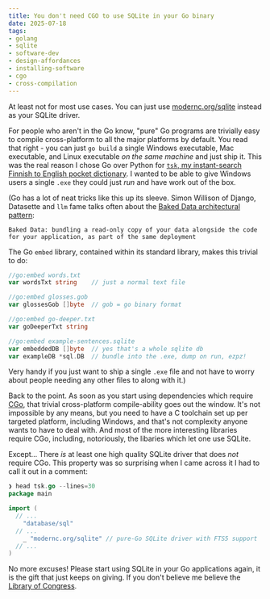```yaml
---
title: You don't need CGO to use SQLite in your Go binary
date: 2025-07-18
tags: 
- golang
- sqlite
- software-dev
- design-affordances
- installing-software
- cgo
- cross-compilation
---
```



At least not for most use cases. You can just use
[modernc.org/sqlite](https://pkg.go.dev/modernc.org/sqlite#section-readme)
instead as your SQLite driver.

For people who aren't in the Go know, "pure" Go programs are trivially
easy to compile cross-platform to all the major platforms by default.
You read that right - you can just `go build` a single Windows 
executable, Mac executable, and Linux executable *on the same machine*
and just ship it. This was the real reason I chose Go over Python for
[`tsk`, my instant-search Finnish to English pocket dictionary](https://github.com/hiAndrewQuinn/tsk/).
I wanted to be able to give Windows users a single `.exe` they could
just *run* and have work out of the box. 

(Go has a lot of neat tricks like this up its sleeve. Simon Willison 
of Django, Datasette and `llm` fame talks often about the
[Baked Data architectural pattern](https://simonwillison.net/2021/Jul/28/baked-data/):

    Baked Data: bundling a read-only copy of your data alongside the code for your application, as part of the same deployment

The Go `embed` library, contained within its standard library,
makes this trivial to do:

```go
//go:embed words.txt
var wordsTxt string    // just a normal text file

//go:embed glosses.gob
var glossesGob []byte  // gob = go binary format

//go:embed go-deeper.txt
var goDeeperTxt string

//go:embed example-sentences.sqlite
var embeddedDB []byte  // yes that's a whole sqlite db
var exampleDB *sql.DB  // bundle into the .exe, dump on run, ezpz!
```

Very handy if you just want to ship a single `.exe` file and not have
to worry about people needing any other files to along with it.)

Back to the point. As soon as you start using dependencies
which require [CGo](https://go.dev/wiki/cgo), that trivial
cross-platform compile-ability goes out the window. 
It's not impossible by any means, but you need to have a C toolchain set
up per targeted platform, including Windows, and that's not complexity
anyone wants to have to deal with.
And most of the more
interesting libraries require CGo, including, notoriously, the libaries
which let one use SQLite.

Except... There *is* at least one high quality SQLite driver that does
*not* require CGo. This property was so surprising when I came across
it I had to call it out in a comment:

```go
❯ head tsk.go --lines=30
package main

import (
  // ...
	"database/sql"
  // ...
	_ "modernc.org/sqlite" // pure-Go SQLite driver with FTS5 support
  // ...
)
```

No more excuses! Please start using SQLite in your Go applications 
again, it is the gift that just keeps on giving. If you don't believe me
believe the
[Library of Congress](https://www.loc.gov/preservation/digital/formats/fdd/fdd000461.shtml).

